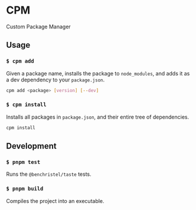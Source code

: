 # CPM

Custom Package Manager

## Usage

### `$ cpm add`

Given a package name, installs the package to `node_modules`, and  adds it as a dev dependency to your `package.json`.

```BASH
cpm add <package> [version] [--dev]
```

### `$ cpm install`

Installs all packages in `package.json`, and their entire tree of dependencies.

```BASH
cpm install
```

## Development

### `$ pnpm test`

Runs the `@benchristel/taste` tests.

### `$ pnpm build` 

Compiles the project into an executable.